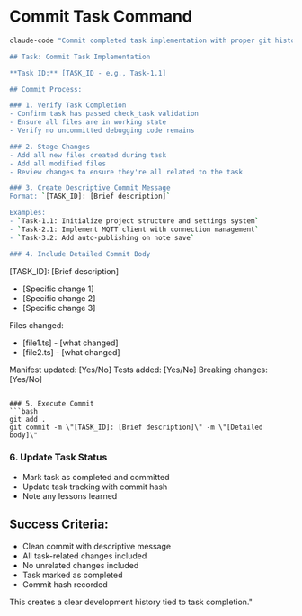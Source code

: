 # Commit Task Command

```bash
claude-code "Commit completed task implementation with proper git history.

## Task: Commit Task Implementation

**Task ID:** [TASK_ID - e.g., Task-1.1]

## Commit Process:

### 1. Verify Task Completion
- Confirm task has passed check_task validation
- Ensure all files are in working state
- Verify no uncommitted debugging code remains

### 2. Stage Changes
- Add all new files created during task
- Add all modified files
- Review changes to ensure they're all related to the task

### 3. Create Descriptive Commit Message
Format: `[TASK_ID]: [Brief description]`

Examples:
- `Task-1.1: Initialize project structure and settings system`
- `Task-2.1: Implement MQTT client with connection management`
- `Task-3.2: Add auto-publishing on note save`

### 4. Include Detailed Commit Body
```
[TASK_ID]: [Brief description]

- [Specific change 1]
- [Specific change 2]
- [Specific change 3]

Files changed:
- [file1.ts] - [what changed]
- [file2.ts] - [what changed]

Manifest updated: [Yes/No]
Tests added: [Yes/No]
Breaking changes: [Yes/No]
```

### 5. Execute Commit
```bash
git add .
git commit -m \"[TASK_ID]: [Brief description]\" -m \"[Detailed body]\"
```

### 6. Update Task Status
- Mark task as completed and committed
- Update task tracking with commit hash
- Note any lessons learned

## Success Criteria:
- Clean commit with descriptive message
- All task-related changes included
- No unrelated changes included
- Task marked as completed
- Commit hash recorded

This creates a clear development history tied to task completion."
```